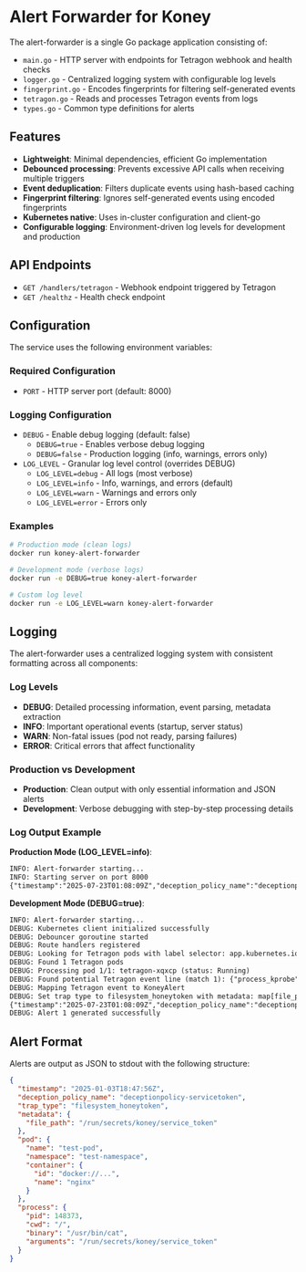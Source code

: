 # Alert Forwarder for Koney

The alert-forwarder is a single Go package application consisting of:

- `main.go` - HTTP server with endpoints for Tetragon webhook and health checks
- `logger.go` - Centralized logging system with configurable log levels
- `fingerprint.go` - Encodes fingerprints for filtering self-generated events
- `tetragon.go` - Reads and processes Tetragon events from logs
- `types.go` - Common type definitions for alerts

## Features

- **Lightweight**: Minimal dependencies, efficient Go implementation
- **Debounced processing**: Prevents excessive API calls when receiving multiple triggers
- **Event deduplication**: Filters duplicate events using hash-based caching
- **Fingerprint filtering**: Ignores self-generated events using encoded fingerprints
- **Kubernetes native**: Uses in-cluster configuration and client-go
- **Configurable logging**: Environment-driven log levels for development and production

## API Endpoints

- `GET /handlers/tetragon` - Webhook endpoint triggered by Tetragon
- `GET /healthz` - Health check endpoint

## Configuration

The service uses the following environment variables:

### Required Configuration

- `PORT` - HTTP server port (default: 8000)

### Logging Configuration

- `DEBUG` - Enable debug logging (default: false)
  - `DEBUG=true` - Enables verbose debug logging
  - `DEBUG=false` - Production logging (info, warnings, errors only)
- `LOG_LEVEL` - Granular log level control (overrides DEBUG)
  - `LOG_LEVEL=debug` - All logs (most verbose)
  - `LOG_LEVEL=info` - Info, warnings, and errors (default)
  - `LOG_LEVEL=warn` - Warnings and errors only
  - `LOG_LEVEL=error` - Errors only

### Examples

```bash
# Production mode (clean logs)
docker run koney-alert-forwarder

# Development mode (verbose logs)
docker run -e DEBUG=true koney-alert-forwarder

# Custom log level
docker run -e LOG_LEVEL=warn koney-alert-forwarder
```

## Logging

The alert-forwarder uses a centralized logging system with consistent formatting across all components:

### Log Levels

- **DEBUG**: Detailed processing information, event parsing, metadata extraction
- **INFO**: Important operational events (startup, server status)
- **WARN**: Non-fatal issues (pod not ready, parsing failures)
- **ERROR**: Critical errors that affect functionality

### Production vs Development

- **Production**: Clean output with only essential information and JSON alerts
- **Development**: Verbose debugging with step-by-step processing details

### Log Output Example

**Production Mode (LOG_LEVEL=info)**:

```txt
INFO: Alert-forwarder starting...
INFO: Starting server on port 8000
{"timestamp":"2025-07-23T01:08:09Z","deception_policy_name":"deceptionpolicy-servicetoken",...}
```

**Development Mode (DEBUG=true)**:

```txt
INFO: Alert-forwarder starting...
DEBUG: Kubernetes client initialized successfully
DEBUG: Debouncer goroutine started
DEBUG: Route handlers registered
DEBUG: Looking for Tetragon pods with label selector: app.kubernetes.io/name=tetragon
DEBUG: Found 1 Tetragon pods
DEBUG: Processing pod 1/1: tetragon-xqxcp (status: Running)
DEBUG: Found potential Tetragon event line (match 1): {"process_kprobe":...
DEBUG: Mapping Tetragon event to KoneyAlert
DEBUG: Set trap type to filesystem_honeytoken with metadata: map[file_path:/run/secrets/koney/service_token]
{"timestamp":"2025-07-23T01:08:09Z","deception_policy_name":"deceptionpolicy-servicetoken",...}
DEBUG: Alert 1 generated successfully
```

## Alert Format

Alerts are output as JSON to stdout with the following structure:

```json
{
  "timestamp": "2025-01-03T18:47:56Z",
  "deception_policy_name": "deceptionpolicy-servicetoken",
  "trap_type": "filesystem_honeytoken",
  "metadata": {
    "file_path": "/run/secrets/koney/service_token"
  },
  "pod": {
    "name": "test-pod",
    "namespace": "test-namespace",
    "container": {
      "id": "docker://...",
      "name": "nginx"
    }
  },
  "process": {
    "pid": 148373,
    "cwd": "/",
    "binary": "/usr/bin/cat",
    "arguments": "/run/secrets/koney/service_token"
  }
}
```
